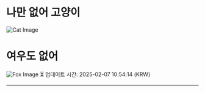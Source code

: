 
# 나만 없어 고양이

![Cat Image](https://cdn2.thecatapi.com/images/ani.jpg)

# 여우도 없어
![Fox Image](https://randomfox.ca/images/100.jpg)
⏳ 업데이트 시간: 2025-02-07 10:54:14 (KRW)

---
